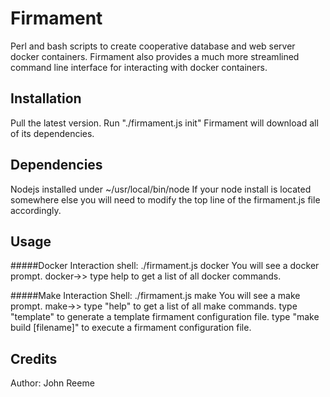 # Firmament

Perl and bash scripts to create cooperative database and web server docker containers.  Firmament also provides a much more streamlined command line interface for interacting with docker containers.

## Installation

Pull the latest version.
Run "./firmament.js init"
Firmament will download all of its dependencies.

## Dependencies

Nodejs installed under ~/usr/local/bin/node
If your node install is located somewhere else you will need to modify the top line of the firmament.js file accordingly.

## Usage

#####Docker Interaction shell:
./firmament.js docker
You will see a docker prompt.
docker->>
type help to get a list of all docker commands.

#####Make Interaction Shell:
./firmament.js make
You will see a make prompt.
make->>
type "help" to get a list of all make commands.
type "template" to generate a template firmament configuration file.
type "make build [filename]" to execute a firmament configuration file.

## Credits

Author: John Reeme

